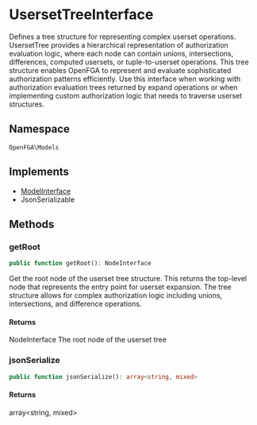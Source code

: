 # UsersetTreeInterface

Defines a tree structure for representing complex userset operations. UsersetTree provides a hierarchical representation of authorization evaluation logic, where each node can contain unions, intersections, differences, computed usersets, or tuple-to-userset operations. This tree structure enables OpenFGA to represent and evaluate sophisticated authorization patterns efficiently. Use this interface when working with authorization evaluation trees returned by expand operations or when implementing custom authorization logic that needs to traverse userset structures.

## Namespace
`OpenFGA\Models`

## Implements
* [ModelInterface](ModelInterface.md)
* JsonSerializable



## Methods
### getRoot


```php
public function getRoot(): NodeInterface
```

Get the root node of the userset tree structure. This returns the top-level node that represents the entry point for userset expansion. The tree structure allows for complex authorization logic including unions, intersections, and difference operations.


#### Returns
NodeInterface
 The root node of the userset tree

### jsonSerialize


```php
public function jsonSerialize(): array<string, mixed>
```



#### Returns
array&lt;string, mixed&gt;

